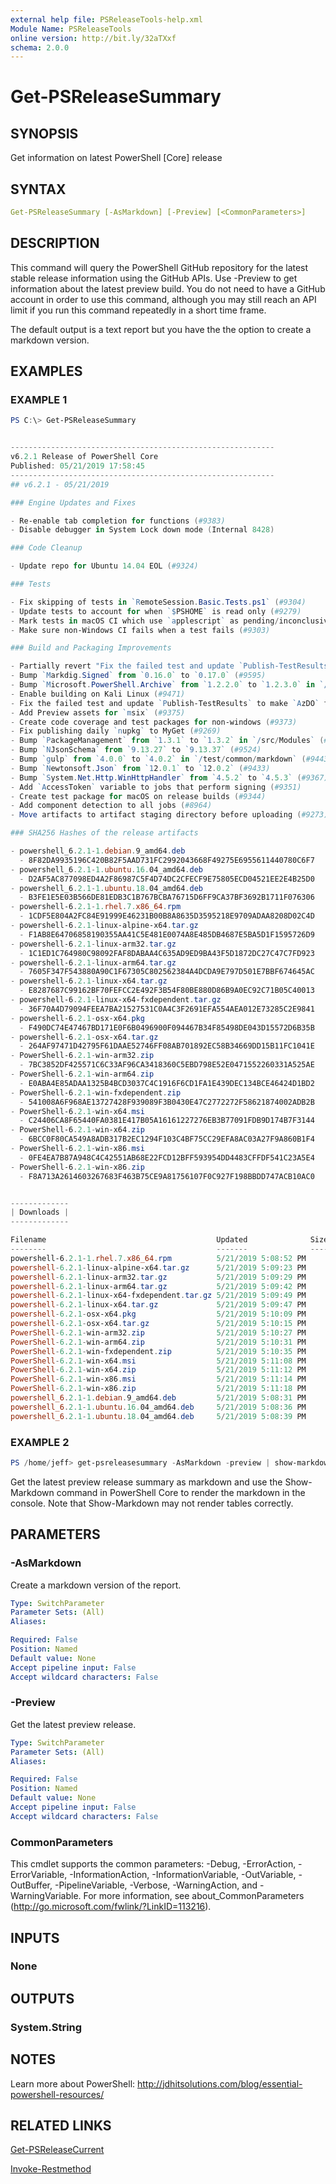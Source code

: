 ```yaml
---
external help file: PSReleaseTools-help.xml
Module Name: PSReleaseTools
online version: http://bit.ly/32aTXxf
schema: 2.0.0
---
```


# Get-PSReleaseSummary

## SYNOPSIS

Get information on latest PowerShell [Core] release

## SYNTAX

```yaml
Get-PSReleaseSummary [-AsMarkdown] [-Preview] [<CommonParameters>]
```

## DESCRIPTION

This command will query the PowerShell GitHub repository for the latest stable release information using the GitHub APIs. Use -Preview to get information about the latest preview build. You do not need to have a GitHub account in order to use this command, although you may still reach an API limit if you run this command repeatedly in a short time frame.

The default output is a text report but you have the the option to create a markdown version.

## EXAMPLES

### EXAMPLE 1

```powershell
PS C:\> Get-PSReleaseSummary


-----------------------------------------------------------
v6.2.1 Release of PowerShell Core
Published: 05/21/2019 17:58:45
-----------------------------------------------------------
## v6.2.1 - 05/21/2019

### Engine Updates and Fixes

- Re-enable tab completion for functions (#9383)
- Disable debugger in System Lock down mode (Internal 8428)

### Code Cleanup

- Update repo for Ubuntu 14.04 EOL (#9324)

### Tests

- Fix skipping of tests in `RemoteSession.Basic.Tests.ps1` (#9304)
- Update tests to account for when `$PSHOME` is read only (#9279)
- Mark tests in macOS CI which use `applescript` as pending/inconclusive (#9352)
- Make sure non-Windows CI fails when a test fails (#9303)

### Build and Packaging Improvements

- Partially revert "Fix the failed test and update `Publish-TestResults` to make `AzDO` fail the task when any tests failed (#9457)"
- Bump `Markdig.Signed` from `0.16.0` to `0.17.0` (#9595)
- Bump `Microsoft.PowerShell.Archive` from `1.2.2.0` to `1.2.3.0` in `/src/Modules` (#9594)
- Enable building on Kali Linux (#9471)
- Fix the failed test and update `Publish-TestResults` to make `AzDO` fail the task when any tests failed (#9457)
- Add Preview assets for `msix` (#9375)
- Create code coverage and test packages for non-windows (#9373)
- Fix publishing daily `nupkg` to MyGet (#9269)
- Bump `PackageManagement` from `1.3.1` to `1.3.2` in `/src/Modules` (#9568)
- Bump `NJsonSchema` from `9.13.27` to `9.13.37` (#9524)
- Bump `gulp` from `4.0.0` to `4.0.2` in `/test/common/markdown` (#9443)
- Bump `Newtonsoft.Json` from `12.0.1` to `12.0.2` (#9433)
- Bump `System.Net.Http.WinHttpHandler` from `4.5.2` to `4.5.3` (#9367)
- Add `AccessToken` variable to jobs that perform signing (#9351)
- Create test package for macOS on release builds (#9344)
- Add component detection to all jobs (#8964)
- Move artifacts to artifact staging directory before uploading (#9273)

### SHA256 Hashes of the release artifacts

- powershell_6.2.1-1.debian.9_amd64.deb
  - 8F82DA9935196C420B82F5AAD731FC2992043668F49275E6955611440780C6F7
- powershell_6.2.1-1.ubuntu.16.04_amd64.deb
  - D2AF5AC877098ED4A2F86987C5F4D74DC2CFECF9E75805ECD04521EE2E4B25D0
- powershell_6.2.1-1.ubuntu.18.04_amd64.deb
  - B3FE1E5E03B566DE81EDB3C1B767BCBA76715D6FF9CA37BF3692B1711F076306
- powershell-6.2.1-1.rhel.7.x86_64.rpm
  - 1CDF5E804A2FC84E91999E46231B00B8A8635D3595218E9709ADAA8208D02C4D
- powershell-6.2.1-linux-alpine-x64.tar.gz
  - F1AB8E64706858190355AA41C5E481E0074A8E485DB4687E5BA5D1F1595726D9
- powershell-6.2.1-linux-arm32.tar.gz
  - 1C1ED1C764980C98092FAF8DABAA4C635AD9ED9BA43F5D1872DC27C47C7FD923
- powershell-6.2.1-linux-arm64.tar.gz
  - 7605F347F543880A90C1F67305C802562384A4DCDA9E797D501E7BBF674645AC
- powershell-6.2.1-linux-x64.tar.gz
  - E8287687C99162BF70FEFCC2E492F3B54F80BE880D86B9A0EC92C71B05C40013
- powershell-6.2.1-linux-x64-fxdependent.tar.gz
  - 36F70A4D79094FEEA7BA21527531C0A4C3F2691EFA554AEA012E73285C2E9841
- powershell-6.2.1-osx-x64.pkg
  - F490DC74E47467BD171E0F6B0496900F094467B34F85498DE043D15572D6B35B
- powershell-6.2.1-osx-x64.tar.gz
  - 264AF97471D42795F61DAAE52746FF08AB701892EC58B34669DD15B11FC1041E
- PowerShell-6.2.1-win-arm32.zip
  - 7BC3852DF425571C6C33AF96CA3418360C5EBD798E52E0471552260331A525AE
- PowerShell-6.2.1-win-arm64.zip
  - E0ABA4E85ADAA1325B4BCD3037C4C1916F6CD1FA1E439DEC134BCE46424D1BD2
- PowerShell-6.2.1-win-fxdependent.zip
  - 541008A6F968AE13727428F939089F3B0430E47C2772272F58621874002ADB2B
- PowerShell-6.2.1-win-x64.msi
  - C24406CA8F65440FA0381E417B05A16161227276EB3B77091FDB9D174B7F3144
- PowerShell-6.2.1-win-x64.zip
  - 6BCC0F80CA549A8ADB317B2EC1294F103C4BF75CC29EFA8AC03A27F9A860B1F4
- PowerShell-6.2.1-win-x86.msi
  - 0FE4EA7B87A948C4C42551AB68E22FCD12BFF593954DD4483CFFDF541C23A5E4
- PowerShell-6.2.1-win-x86.zip
  - F8A713A2614603267683F463B75CE9A81756107F0C927F198BBDD747ACB10AC0


-------------
| Downloads |
-------------

Filename                                      Updated              SizeMB
--------                                      -------              ------
powershell-6.2.1-1.rhel.7.x86_64.rpm          5/21/2019 5:08:52 PM     55
powershell-6.2.1-linux-alpine-x64.tar.gz      5/21/2019 5:09:23 PM     42
powershell-6.2.1-linux-arm32.tar.gz           5/21/2019 5:09:29 PM     42
powershell-6.2.1-linux-arm64.tar.gz           5/21/2019 5:09:42 PM     41
powershell-6.2.1-linux-x64-fxdependent.tar.gz 5/21/2019 5:09:49 PM     25
powershell-6.2.1-linux-x64.tar.gz             5/21/2019 5:09:47 PM     55
powershell-6.2.1-osx-x64.pkg                  5/21/2019 5:10:09 PM     54
powershell-6.2.1-osx-x64.tar.gz               5/21/2019 5:10:15 PM     54
PowerShell-6.2.1-win-arm32.zip                5/21/2019 5:10:27 PM     39
PowerShell-6.2.1-win-arm64.zip                5/21/2019 5:10:31 PM     39
PowerShell-6.2.1-win-fxdependent.zip          5/21/2019 5:10:35 PM     27
PowerShell-6.2.1-win-x64.msi                  5/21/2019 5:11:08 PM     55
PowerShell-6.2.1-win-x64.zip                  5/21/2019 5:11:12 PM     56
PowerShell-6.2.1-win-x86.msi                  5/21/2019 5:11:14 PM     50
PowerShell-6.2.1-win-x86.zip                  5/21/2019 5:11:18 PM     51
powershell_6.2.1-1.debian.9_amd64.deb         5/21/2019 5:08:31 PM     55
powershell_6.2.1-1.ubuntu.16.04_amd64.deb     5/21/2019 5:08:36 PM     55
powershell_6.2.1-1.ubuntu.18.04_amd64.deb     5/21/2019 5:08:39 PM     55

```

### EXAMPLE 2

```powershell
PS /home/jeff> get-psreleasesummary -AsMarkdown -preview | show-markdown
```

Get the latest preview release summary as markdown and use the Show-Markdown command in PowerShell Core to render the markdown in the console. Note that Show-Markdown may not render tables correctly.

## PARAMETERS

### -AsMarkdown

Create a markdown version of the report.

```yaml
Type: SwitchParameter
Parameter Sets: (All)
Aliases:

Required: False
Position: Named
Default value: None
Accept pipeline input: False
Accept wildcard characters: False
```

### -Preview

Get the latest preview release.

```yaml
Type: SwitchParameter
Parameter Sets: (All)
Aliases:

Required: False
Position: Named
Default value: None
Accept pipeline input: False
Accept wildcard characters: False
```

### CommonParameters

This cmdlet supports the common parameters: -Debug, -ErrorAction, -ErrorVariable, -InformationAction, -InformationVariable, -OutVariable, -OutBuffer, -PipelineVariable, -Verbose, -WarningAction, and -WarningVariable. For more information, see about_CommonParameters (http://go.microsoft.com/fwlink/?LinkID=113216).

## INPUTS

### None

## OUTPUTS

### System.String

## NOTES

Learn more about PowerShell: http://jdhitsolutions.com/blog/essential-powershell-resources/

## RELATED LINKS

[Get-PSReleaseCurrent]()

[Invoke-Restmethod]()
